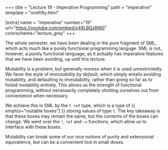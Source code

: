 +++
title = "Lecture 19 - Imperative Programming"
path = "imperative"
template = "onefifty.html"

[extra]
name = "imperative"
number="19"
url="https://youtube.com/embed/x49LBQzRt80"
colorscheme="lecture_grey"
+++

The whole semester, we have been dealing in the pure fragment of SML, which acts
much like a purely functional programming languge. SML is not, however, a purely
functional language, as it actually has imperative features that we have been
avoiding, up until this lecture.

Mutability is a problem, but generally moreso when it is used unrestrictedly. We
favor the style of *immutability by default*, which simply entails avoiding
mutability, and defaulting to immutability, rather than going so far as to
forbid mutability entirely. This allows us the strength of functional
programming, without necessarily completely shutting ourselves out from
convenience when necessary.

We achieve this in SML by the `t ref` type, which is a type of {{
emph(s="mutable boxes") }} storing values of type `t`. The key takeaway is that
these boxes may remain the same, but the contents of the boxes can change. We
went over the `!`, `ref` and `:=` functions, which allow us to interface with
these boxes.

Mutability can break some of our nice notions of purity and extensional
equivalence, but can be a convenient tool in small doses.